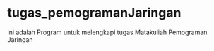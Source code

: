 # tugas_pemogramanJaringan
ini adalah Program untuk melengkapi tugas Matakuliah Pemograman Jaringan 
